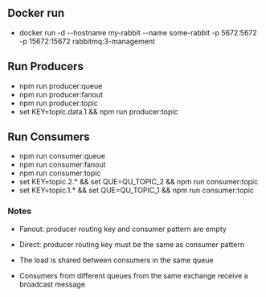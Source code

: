 
## Docker run
- docker run -d --hostname my-rabbit --name some-rabbit -p 5672:5672 -p 15672:15672 rabbitmq:3-management


## Run Producers
- npm run producer:queue
- npm run producer:fanout
- npm run producer:topic
- set KEY=topic.data.1 && npm run producer:topic

## Run Consumers
- npm run consumer:queue
- npm run consumer:fanout
- npm run consumer:topic
- set KEY=topic.2.* && set QUE=QU_TOPIC_2 && npm run consumer:topic
- set KEY=topic.1.* && set QUE=QU_TOPIC_1 && npm run consumer:topic


### Notes
- Fanout: producer routing key and consumer pattern are empty
- Direct: producer routing key must be the same as consumer pattern 

- The load is shared between consumers in the same queue
- Consumers from different queues from the same exchange receive a broadcast message